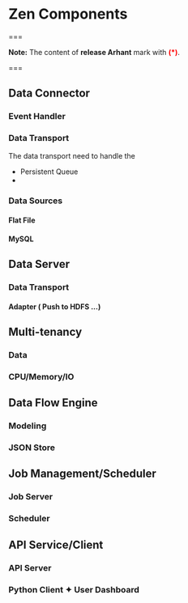 <!--
        Licensed Materials - Property of esse.io

        (C) Copyright esse.io Inc. 2015 All Rights Reserved

        Licensed under the Apache License, Version 2.0 (the "License");
        you may not use this file except in compliance with the License.
        You may obtain a copy of the License at

           http://www.apache.org/licenses/LICENSE-2.0

        Unless required by applicable law or agreed to in writing, software
        distributed under the License is distributed on an "AS IS" BASIS,
        WITHOUT WARRANTIES OR CONDITIONS OF ANY KIND, either express or implied.
        See the License for the specific language governing permissions and
        limitations under the License.
-->

# Zen Components

===

**Note:** The content of **release Arhant** mark with <b style='color:red'>(*)</b>.

===

## Data Connector
### Event Handler
### Data Transport
The data transport need to handle the 
* Persistent Queue
* 
### Data Sources
#### Flat File
#### MySQL

## Data Server
### Data Transport
#### Adapter ( Push to HDFS ...)

## Multi-tenancy
### Data
### CPU/Memory/IO

## Data Flow Engine
### Modeling
### JSON Store

## Job Management/Scheduler
### Job Server
### Scheduler

## API Service/Client
### API Server
### Python Client ✦ User Dashboard